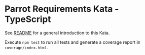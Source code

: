 # Parrot Requirements Kata - TypeScript

See [README](../README.md) for a general introduction to this Kata.

Execute `npm test` to run all tests and generate a coverage
report in `coverage/index.html`.
